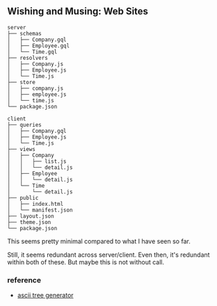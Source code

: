 ## Wishing and Musing: Web Sites
```
server
├── schemas
│   ├── Company.gql
│   ├── Employee.gql
│   └── Time.gql
├── resolvers
│   ├── Company.js
│   ├── Employee.js
│   └── Time.js
├── store
│   ├── company.js
│   ├── employee.js
│   └── time.js
└── package.json
```

```
client
├── queries
│   ├── Company.gql
│   ├── Employee.js
│   └── Time.js
├── views
│   ├── Company
│   │   ├── list.js
│   │   └── detail.js
│   ├── Employee
│   │   └── detail.js
│   └── Time
│       └── detail.js
├── public
│   ├── index.html
│   └── manifest.json
├── layout.json
├── theme.json
└── package.json
```

This seems pretty minimal compared to what I have seen so far.

Still, it seems redundant across server/client.  Even then, it's redundant within both of these.  But maybe this is not without call.

### reference
- [ascii tree generator](https://tree.nathanfriend.io/)
